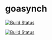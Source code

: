 # goasynch
[![Build Status](https://travis-ci.org/MindFlavor/goasynch.svg?branch=master)](https://travis-ci.org/MindFlavor/goasynch)

[![Build Status](https://drone.io/github.com/MindFlavor/goasynch/status.png)](https://drone.io/github.com/MindFlavor/goasynch/latest)
